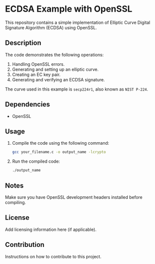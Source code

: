 # ECDSA Example with OpenSSL

This repository contains a simple implementation of Elliptic Curve Digital Signature Algorithm (ECDSA) using OpenSSL.

## Description

The code demonstrates the following operations:
1. Handling OpenSSL errors.
2. Generating and setting up an elliptic curve.
3. Creating an EC key pair.
4. Generating and verifying an ECDSA signature.

The curve used in this example is `secp224r1`, also known as `NIST P-224`.

## Dependencies

- OpenSSL

## Usage

1. Compile the code using the following command:
   ```bash
   gcc your_filename.c -o output_name -lcrypto
   ```

2. Run the compiled code:
   ```bash
   ./output_name
   ```

## Notes

Make sure you have OpenSSL development headers installed before compiling.

## License

Add licensing information here (if applicable).

## Contribution

Instructions on how to contribute to this project.
```
